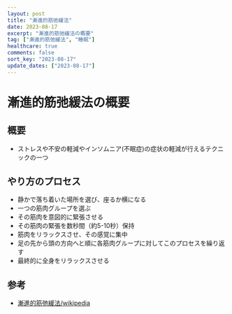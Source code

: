 ```yaml
---
layout: post
title: "漸進的筋弛緩法"
date: 2023-08-17
excerpt: "漸進的筋弛緩法の概要"
tag: ["漸進的筋弛緩法", "睡眠"]
healthcare: true
comments: false
sort_key: "2023-08-17"
update_dates: ["2023-08-17"]
---
```


# 漸進的筋弛緩法の概要

## 概要
 - ストレスや不安の軽減やインソムニア(不眠症)の症状の軽減が行えるテクニックの一つ

## やり方のプロセス
 - 静かで落ち着いた場所を選び、座るか横になる
 - 一つの筋肉グループを選ぶ
 - その筋肉を意図的に緊張させる
 - その筋肉の緊張を数秒間（約5-10秒）保持
 - 筋肉をリラックスさせ、その感覚に集中
 - 足の先から頭の方向へと順に各筋肉グループに対してこのプロセスを繰り返す
 - 最終的に全身をリラックスさせる

## 参考
 - [漸進的筋弛緩法/wikipedia](https://ja.wikipedia.org/wiki/%E6%BC%B8%E9%80%B2%E7%9A%84%E7%AD%8B%E5%BC%9B%E7%B7%A9%E6%B3%95)
